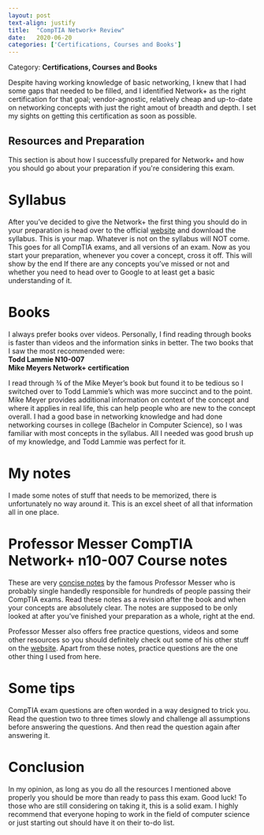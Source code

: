 ```yaml
---
layout: post
text-align: justify
title:  "CompTIA Network+ Review"
date:   2020-06-20
categories: ['Certifications, Courses and Books']
---
```

Category: **Certifications, Courses and Books**

Despite having working knowledge of basic networking, I knew that I had some gaps that needed to be filled, and I identified Network+ as the right certification for that goal; vendor-agnostic, relatively cheap and up-to-date on networking concepts with just the right amout of breadth and depth. I set my sights on getting this certification as soon as possible.

## Resources and Preparation 

This section is about how I successfully prepared for Network+ and how you should go about your preparation if you're considering this exam.

# Syllabus

After you’ve decided to give the Network+ the first thing you should do in your preparation is head over to the official [website](https://www.comptia.org/certifications/network) and download the syllabus. This is your map. Whatever is not on the syllabus will NOT come. This goes for all CompTIA exams, and all versions of an exam. Now as you start your preparation, whenever you cover a concept, cross it off. This will show by the end If there are any concepts you’ve missed or not and whether you need to head over to Google to at least get a basic understanding of it. 

# Books

I always prefer books over videos. Personally, I find reading through books is faster than videos and the information sinks in better. The two books that I saw the most recommended were: <br/>
**Todd Lammie N10-007** <br/>
**Mike Meyers Network+ certification** <br/>

I read through ¾ of the Mike Meyer’s book but found it to be tedious so I switched over to Todd Lammie’s which was more succinct and to the point. Mike Meyer provides additional information on context of the concept and where it applies in real life, this can help people who are new to the concept overall. I had a good base in networking knowledge and had done networking courses in college (Bachelor in Computer Science), so I was familiar with most concepts in the syllabus. All I needed was good brush up of my knowledge, and Todd Lammie was perfect for it. 

# My notes 

I made some notes of stuff that needs to be memorized, there is unfortunately no way around it. This is an excel sheet of all that information all in one place. 

# Professor Messer CompTIA Network+ n10-007 Course notes 

These are very [concise notes](https://www.professormesser.com/network-plus/n10-007/n10-007-training-course/) by the famous Professor Messer who is probably single handedly responsible for hundreds of people passing their CompTIA exams. Read these notes as a revision after the book and when your concepts are absolutely clear. The notes are supposed to be only looked at after you’ve finished your preparation as a whole, right at the end.

Professor Messer also offers free practice questions, videos and some other resources so you should definitely check out some of his other stuff on the [website](https://www.professormesser.com/network-plus/). Apart from these notes, practice questions are the one other thing I used from here. 

# Some tips

CompTIA exam questions are often worded in a way designed to trick you. Read the question two to three times slowly and challenge all assumptions before answering the questions. And then read the question again after answering it. 


# Conclusion

In my opinion, as long as you do all the resources I mentioned above properly you should be more than ready to pass this exam. Good luck! To those who are still considering on taking it, this is a solid exam. I highly recommend that everyone hoping to  work in the field of computer science or just starting out should have it on their to-do list. 
